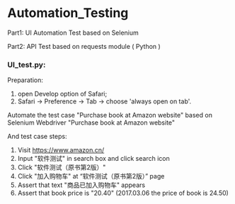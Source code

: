 # Automation_Testing

Part1: UI Automation Test based on Selenium

Part2: API Test based on requests module ( Python )


### UI_test.py:

Preparation:

1. open Develop option of Safari;
2. Safari -> Preference -> Tab -> choose 'always open on tab'.

Automate the test case "Purchase book at Amazon website" based on Selenium Webdriver
"Purchase book at Amazon website" 

And test case steps: 

1. Visit https://www.amazon.cn/
2. Input "软件测试" in search box and click search icon
3. Click "软件测试（原书第2版）"
4. Click "加入购物车" at “软件测试（原书第2版）” page
5. Assert that text "商品已加入购物车" appears 
6. Assert that book price is "20.40" (2017.03.06 the price of book is 24.50)
